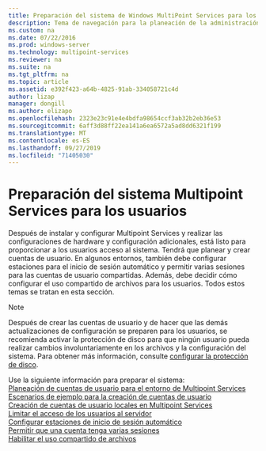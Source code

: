 ```yaml
---
title: Preparación del sistema de Windows MultiPoint Services para los usuarios
description: Tema de navegación para la planeación de la administración de usuarios en Multipoint Services
ms.custom: na
ms.date: 07/22/2016
ms.prod: windows-server
ms.technology: multipoint-services
ms.reviewer: na
ms.suite: na
ms.tgt_pltfrm: na
ms.topic: article
ms.assetid: e392f423-a64b-4825-91ab-334058721c4d
author: lizap
manager: dongill
ms.author: elizapo
ms.openlocfilehash: 2323e23c91e4e4bdfa98654ccf3ab32b2eb36e53
ms.sourcegitcommit: 6aff3d88ff22ea141a6ea6572a5ad8dd6321f199
ms.translationtype: MT
ms.contentlocale: es-ES
ms.lasthandoff: 09/27/2019
ms.locfileid: "71405030"
---
```

# <a name="prepare-your-multipoint-services-system-for-users"></a>Preparación del sistema Multipoint Services para los usuarios
Después de instalar y configurar Multipoint Services y realizar las configuraciones de hardware y configuración adicionales, está listo para proporcionar a los usuarios acceso al sistema. Tendrá que planear y crear cuentas de usuario. En algunos entornos, también debe configurar estaciones para el inicio de sesión automático y permitir varias sesiones para las cuentas de usuario compartidas. Además, debe decidir cómo configurar el uso compartido de archivos para los usuarios. Todos estos temas se tratan en esta sección.  
  
> [!NOTE]  
> Después de crear las cuentas de usuario y de hacer que las demás actualizaciones de configuración se preparen para los usuarios, se recomienda activar la protección de disco para que ningún usuario pueda realizar cambios involuntariamente en los archivos y la configuración del sistema. Para obtener más información, consulte [configurar la protección de disco](Configure-Disk-Protection-in-MultiPoint-services.md).  
  
Use la siguiente información para preparar el sistema:  
[Planeación de cuentas de usuario para el entorno de Multipoint Services](Plan-user-accounts-for-your-MultiPoint-services-environment.md)  
[Escenarios de ejemplo para la creación de cuentas de usuario](Example-scenarios--MultiPoint-Services-user-accounts.md)  
[Creación de cuentas de usuario locales en Multipoint Services](Create-local-user-accounts.md)  
[Limitar el acceso de los usuarios al servidor](Limit-users--access-to-the-server-in-MultiPoint-services.md)  
[Configurar estaciones de inicio de sesión automático](Configure-stations-for-automatic-logon.md)  
[Permitir que una cuenta tenga varias sesiones](Allow-one-account-to-have-multiple-sessions.md)  
[Habilitar el uso compartido de archivos](Enable-file-sharing-in-MultiPoint-services.md)